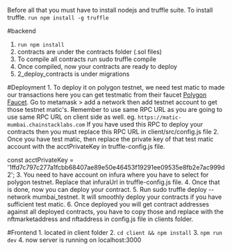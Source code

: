 Before all that you must have to install nodejs and truffle suite. To install truffle. `run npm install -g truffle`

#backend 
1. `run npm install`
2. contracts are under the contracts folder (.sol files)
3. To compile all contracts run sudo truffle compile
4. Once compiled, now your contracts are ready to deploy
3. 2_deploy_contracts is under migrations

#Deployment 1. To deploy it on polygon testnet, we need test matic to made our transactions
here you can get testmatic from their faucet [Polygon Faucet](https://faucet.polygon.technology/).
Go to metamask > add a network then add testnet account to get those testnet matic's.
Remember to use same RPC URL as you are going to use same RPC URL on client side as well. eg.
`https://matic-mumbai.chainstacklabs.com` If you have used this RPC to deploy your contracts then you must replace this RPC URL in client/src/config.js file
 2. Once you have test matic, then replace the private key of that test matic account with the acctPrivateKey in truffle-config.js file.
 
const acctPrivateKey = '1ffd7c797c277a1fcbb68407ae89e50e46453f19291ee09535e8fb2e7ac999d2';
3. You need to have account on infura where you have to select for polygon testnet. Replace that infuraUrl in truffle-config.js file.
4. Once that is done, now you can deploy your contract. 5. Run sudo truffle deploy --network mumbai_testnet. It will smoothly deploy your contracts if you have sufficient test matic.
6. Once deployed you will get contract addresses against all deployed contracts, you have to copy those and replace with the nftmarketaddress and nftaddress in config.js file in clients folder.

#Frontend 1. located in client folder
2. `cd client && npm install`
3. `npm run dev`
4. now server is running on localhost:3000